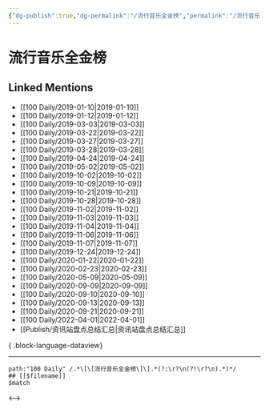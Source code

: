 ```yaml
---
{"dg-publish":true,"dg-permalink":"/流行音乐全金榜","permalink":"/流行音乐全金榜/","title":"流行音乐全金榜","tags":[null],"created":"2022-11-17T21:55:13.000+08:00","updated":"2023-08-24T18:51:36.903+08:00"}
---
```


# 流行音乐全金榜

## Linked Mentions
- [[100 Daily/2019-01-10\|2019-01-10]]
- [[100 Daily/2019-01-12\|2019-01-12]]
- [[100 Daily/2019-03-03\|2019-03-03]]
- [[100 Daily/2019-03-22\|2019-03-22]]
- [[100 Daily/2019-03-27\|2019-03-27]]
- [[100 Daily/2019-03-28\|2019-03-28]]
- [[100 Daily/2019-04-24\|2019-04-24]]
- [[100 Daily/2019-05-02\|2019-05-02]]
- [[100 Daily/2019-10-02\|2019-10-02]]
- [[100 Daily/2019-10-09\|2019-10-09]]
- [[100 Daily/2019-10-21\|2019-10-21]]
- [[100 Daily/2019-10-28\|2019-10-28]]
- [[100 Daily/2019-11-02\|2019-11-02]]
- [[100 Daily/2019-11-03\|2019-11-03]]
- [[100 Daily/2019-11-04\|2019-11-04]]
- [[100 Daily/2019-11-06\|2019-11-06]]
- [[100 Daily/2019-11-07\|2019-11-07]]
- [[100 Daily/2019-12-24\|2019-12-24]]
- [[100 Daily/2020-01-22\|2020-01-22]]
- [[100 Daily/2020-02-23\|2020-02-23]]
- [[100 Daily/2020-05-09\|2020-05-09]]
- [[100 Daily/2020-09-09\|2020-09-09]]
- [[100 Daily/2020-09-10\|2020-09-10]]
- [[100 Daily/2020-09-13\|2020-09-13]]
- [[100 Daily/2020-09-21\|2020-09-21]]
- [[100 Daily/2022-04-01\|2022-04-01]]
- [[Publish/资讯站盘点总结汇总\|资讯站盘点总结汇总]]

{ .block-language-dataview}

---

```expander
path:"100 Daily" /.*\[\[流行音乐全金榜\]\].*(?:\r?\n(?!\r?\n).*)*/
## [[$filename]]
$match
```

<-->
